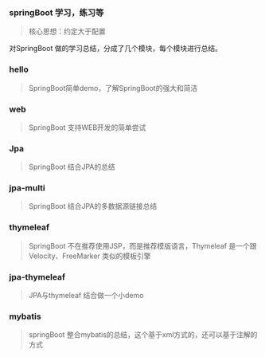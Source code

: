 ### springBoot 学习，练习等
> 核心思想：约定大于配置

对SpringBoot 做的学习总结，分成了几个模块，每个模块进行总结。

### hello 
> SpringBoot简单demo，了解SpringBoot的强大和简洁

### web 
> SpringBoot 支持WEB开发的简单尝试

### Jpa 
> SpringBoot 结合JPA的总结

### jpa-multi
> SpringBoot 结合JPA的多数据源链接总结

### thymeleaf
> SpringBoot 不在推荐使用JSP，而是推荐模版语言，Thymeleaf 是一个跟 Velocity、FreeMarker 类似的模板引擎

### jpa-thymeleaf
> JPA与thymeleaf 结合做一个小demo

### mybatis
> springBoot 整合mybatis的总结，这个基于xml方式的，还可以基于注解的方式